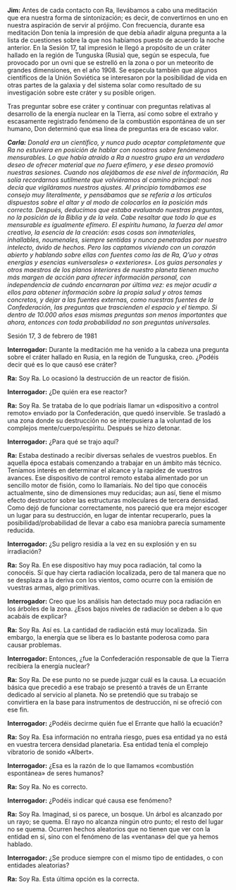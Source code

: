 <p><strong>Jim:</strong> Antes de cada contacto con Ra, llevábamos a cabo una meditación que era nuestra forma de sintonización; es decir, de convertirnos en uno en nuestra aspiración de servir al prójimo. Con frecuencia, durante esa meditación Don tenía la impresión de que debía añadir alguna pregunta a la lista de cuestiones sobre la que nos habíamos puesto de acuerdo la noche anterior. En la Sesión 17, tal impresión le llegó a propósito de un cráter hallado en la región de Tunguska (Rusia) que, según se especula, fue provocado por un ovni que se estrelló en la zona o por un meteorito de grandes dimensiones, en el año 1908. Se especula también que algunos científicos de la Unión Soviética se interesaron por la posibilidad de vida en otras partes de la galaxia y del sistema solar como resultado de su investigación sobre este cráter y su posible origen.</p>
<p>Tras preguntar sobre ese cráter y continuar con preguntas relativas al desarrollo de la energía nuclear en la Tierra, así como sobre el extraño y escasamente registrado fenómeno de la combustión espontánea de un ser humano, Don determinó que esa línea de preguntas era de escaso valor.</p>
<p><em><strong>Carla:</strong> Donald era un científico, y nunca pudo aceptar completamente que Ra no estuviera en posición de hablar con nosotros sobre fenómenos mensurables. Lo que había atraído a Ra a nuestro grupo era un verdadero deseo de ofrecer material que no fuera efímero, y ese deseo promovió nuestras sesiones. Cuando nos alejábamos de ese nivel de información, Ra solía recordarnos sutilmente que volviéramos al camino principal: nos decía que vigiláramos nuestros ajustes. Al principio tomábamos ese consejo muy literalmente, y pensábamos que se refería a los artículos dispuestos sobre el altar y al modo de colocarlos en la posición más correcta. Después, deducimos que estaba evaluando nuestras preguntas, no la posición de la Biblia y de la vela. Cabe resaltar que todo lo que es mensurable es igualmente efímero. El espíritu humano, la fuerza del amor creativo, la esencia de la creación: esas cosas son inmateriales, inhallables, noumenales, siempre sentidas y nunca penetradas por nuestro intelecto, ávido de hechos. Pero las captamos viviendo con un corazón abierto y hablando sobre ellas con fuentes como las de Ra, Q’uo y otras energías y esencias «universales» o «exteriores». Los guías personales y otros maestros de los planos interiores de nuestro planeta tienen mucho más margen de acción para ofrecer información personal, con independencia de cuándo encarnaran por última vez: es mejor acudir a ellos para obtener información sobre la propia salud y otros temas concretos, y dejar a las fuentes externas, como nuestras fuentes de la Confederación, las preguntas que trascienden el espacio y el tiempo. Si dentro de 10.000 años esas mismas preguntas son menos importantes que ahora, entonces con toda probabilidad no son preguntas universales.</em></p>
<p class="transcript-sub-title">Sesión 17, 3 de febrero de 1981</p>
<p><strong>Interrogador:</strong> Durante la meditación me ha venido a la cabeza una pregunta sobre el cráter hallado en Rusia, en la región de Tunguska, creo. ¿Podéis decir qué es lo que causó ese cráter?</p>
<p><strong>Ra:</strong> Soy Ra. Lo ocasionó la destrucción de un reactor de fisión.</p>
<p><strong>Interrogador:</strong> ¿De quién era ese reactor?</p>
<p><strong>Ra:</strong> Soy Ra. Se trataba de lo que podríais llamar un «dispositivo a control remoto» enviado por la Confederación, que quedó inservible. Se trasladó a una zona donde su destrucción no se interpusiera a la voluntad de los complejos mente/cuerpo/espíritu. Después se hizo detonar.</p>
<p><strong>Interrogador:</strong> ¿Para qué se trajo aquí?</p>
<p><strong>Ra:</strong> Estaba destinado a recibir diversas señales de vuestros pueblos. En aquella época estabais comenzando a trabajar en un ámbito más técnico. Teníamos interés en determinar el alcance y la rapidez de vuestros avances. Ese dispositivo de control remoto estaba alimentado por un sencillo motor de fisión, como lo llamaríais. No del tipo que conocéis actualmente, sino de dimensiones muy reducidas; aun así, tiene el mismo efecto destructor sobre las estructuras moleculares de tercera densidad. Como dejó de funcionar correctamente, nos pareció que era mejor escoger un lugar para su destrucción, en lugar de intentar recuperarlo, pues la posibilidad/probabilidad de llevar a cabo esa maniobra parecía sumamente reducida.</p>
<p><strong>Interrogador:</strong> ¿Su peligro residía a la vez en su explosión y en su irradiación?</p>
<p><strong>Ra:</strong> Soy Ra. En ese dispositivo hay muy poca radiación, tal como la conocéis. Sí que hay cierta radiación localizada, pero de tal manera que no se desplaza a la deriva con los vientos, como ocurre con la emisión de vuestras armas, algo primitivas.</p>
<p><strong>Interrogador:</strong> Creo que los análisis han detectado muy poca radiación en los árboles de la zona. ¿Esos bajos niveles de radiación se deben a lo que acabáis de explicar?</p>
<p><strong>Ra:</strong> Soy Ra. Así es. La cantidad de radiación está muy localizada. Sin embargo, la energía que se libera es lo bastante poderosa como para causar problemas.</p>
<p><strong>Interrogador:</strong> Entonces, ¿fue la Confederación responsable de que la Tierra recibiera la energía nuclear?</p>
<p><strong>Ra:</strong> Soy Ra. De ese punto no se puede juzgar cuál es la causa. La ecuación básica que precedió a ese trabajo se presentó a través de un Errante dedicado al servicio al planeta. No se pretendió que su trabajo se convirtiera en la base para instrumentos de destrucción, ni se ofreció con ese fin.</p>
<p><strong>Interrogador:</strong> ¿Podéis decirme quién fue el Errante que halló la ecuación?</p>
<p><strong>Ra:</strong> Soy Ra. Esa información no entraña riesgo, pues esa entidad ya no está en vuestra tercera densidad planetaria. Esa entidad tenía el complejo vibratorio de sonido «Albert».</p>
<p><strong>Interrogador:</strong> ¿Esa es la razón de lo que llamamos «combustión espontánea» de seres humanos?</p>
<p><strong>Ra:</strong> Soy Ra. No es correcto.</p>
<p><strong>Interrogador:</strong> ¿Podéis indicar qué causa ese fenómeno?</p>
<p><strong>Ra:</strong> Soy Ra. Imaginad, si os parece, un bosque. Un árbol es alcanzado por un rayo; se quema. El rayo no alcanza ningún otro punto; el resto del lugar no se quema. Ocurren hechos aleatorios que no tienen que ver con la entidad en sí, sino con el fenómeno de las «ventanas» del que ya hemos hablado.</p>
<p><strong>Interrogador:</strong> ¿Se produce siempre con el mismo tipo de entidades, o con entidades aleatorias?</p>
<p><strong>Ra:</strong> Soy Ra. Esta última opción es la correcta.</p>